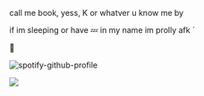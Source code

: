 
call me book, yess, K  or whatver u know me by

if im sleeping or have 💤 in my name
im prolly afk
´

🫧


![spotify-github-profile](https://spotify-github-profile.kittinanx.com/api/view?uid=31y6w4ujalx3wowyoazvrmnxa4qi&cover_image=true&theme=novatorem&show_offline=false&background_color=121212&interchange=false&bar_color=707070&bar_color_cover=true)


![](https://komarev.com/ghpvc/?username=yess-es&style=platic-square&label=visitors) 


